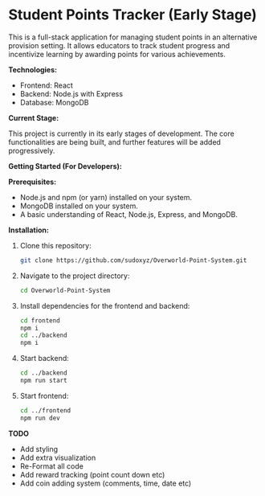# Student Points Tracker (Early Stage)

This is a full-stack application for managing student points in an alternative provision setting. It allows educators to track student progress and incentivize learning by awarding points for various achievements.

**Technologies:**

* Frontend: React
* Backend: Node.js with Express
* Database: MongoDB

**Current Stage:**

This project is currently in its early stages of development. The core functionalities are being built, and further features will be added progressively.

**Getting Started (For Developers):**

**Prerequisites:**

* Node.js and npm (or yarn) installed on your system.
* MongoDB installed on your system.
* A basic understanding of React, Node.js, Express, and MongoDB.

**Installation:**

1. Clone this repository:

   ```bash
   git clone https://github.com/sudoxyz/Overworld-Point-System.git
   ```
2. Navigate to the project directory:
   ```bash
   cd Overworld-Point-System
   ```

3. Install dependencies for the frontend and backend:
   ```bash
   cd frontend
   npm i
   cd ../backend
   npm i
   ```

4. Start backend:
   ```bash
   cd ../backend
   npm run start
   ```

5. Start frontend:
   ```bash
   cd ../frontend
   npm run dev
   ```

**TODO**

* Add styling
* Add extra visualization
* Re-Format all code
* Add reward tracking (point count down etc)
* Add coin adding system (comments, time, date etc)
